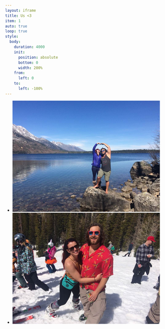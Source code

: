 ```yaml
---
layout: iframe
title: Us <3
item: 1
auto: true
loop: true
style:
  body:
    duration: 4000
    init:
      position: absolute
      bottom: 0
      width: 200%
    from:
      left: 0
    to:
      left: -100%
---
```


* ![Jackson Trip!](img/pic_jackson.jpg)
* ![Us Skiing](img/pic_skiing.jpg)


